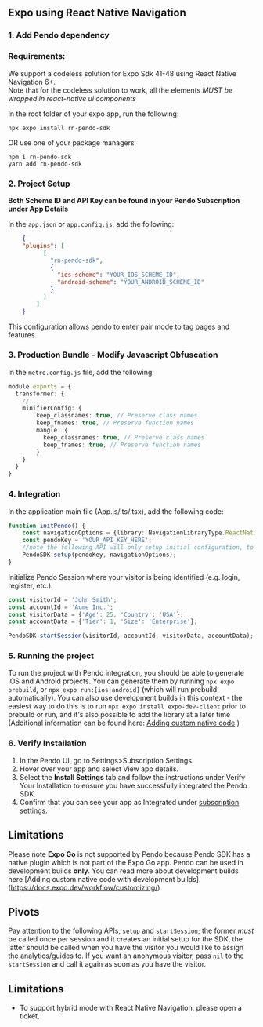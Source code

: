 ## Expo using React Native Navigation

### 1. Add Pendo dependency
### Requirements: 
We support a codeless solution for Expo Sdk 41-48 using React Native Navigation 6+.<br>
Note that for the codeless solution to work, all the elements *MUST be wrapped in react-native ui components*<br>

In the root folder of your expo app, run the following:

```
npx expo install rn-pendo-sdk
```
OR use one of your package managers 
```
npm i rn-pendo-sdk  
yarn add rn-pendo-sdk
```
### 2. Project Setup

**Both Scheme ID and API Key can be found in your Pendo Subscription under App Details**

In the `app.json` or `app.config.js`, add the following:
```json
    {
    "plugins": [
          [
            "rn-pendo-sdk",
            {
              "ios-scheme": "YOUR_IOS_SCHEME_ID",
              "android-scheme": "YOUR_ANDROID_SCHEME_ID"
            }
          ]
        ]
    }
```
This configuration allows pendo to enter pair mode to tag pages and features. 

### 3. Production Bundle - Modify Javascript Obfuscation
In the `metro.config.js` file, add the following:
```typescript
module.exports = {
  transformer: {
    // ...
    minifierConfig: {
        keep_classnames: true, // Preserve class names
        keep_fnames: true, // Preserve function names
        mangle: {
          keep_classnames: true, // Preserve class names
          keep_fnames: true, // Preserve function names
        }
    }
  }
}
```
### 4. Integration
In the application main file (App.js/.ts/.tsx), add the following code:
```typescript
function initPendo() {
    const navigationOptions = {library: NavigationLibraryType.ReactNativeNavigation, navigation: Navigation};
    const pendoKey = 'YOUR_API_KEY_HERE';
    //note the following API will only setup initial configuration, to start collect analytics use start session
    PendoSDK.setup(pendoKey, navigationOptions);
}
```
Initialize Pendo Session where your visitor is being identified (e.g. login, register, etc.).
```typescript
const visitorId = 'John Smith';
const accountId = 'Acme Inc.';
const visitorData = {'Age': 25, 'Country': 'USA'};
const accountData = {'Tier': 1, 'Size': 'Enterprise'};

PendoSDK.startSession(visitorId, accountId, visitorData, accountData);
```

### 5. Running the project
To run the project with Pendo integration, you should be able to generate iOS and Android projects.
You can generate them by running `npx expo prebuild`, or `npx expo run:[ios|android]` (which will run prebuild automatically). You can also use development builds in this context - the easiest way to do this is to run `npx expo install expo-dev-client` prior to prebuild or run, and it's also possible to add the library at a later time (Additional information can be found here: [Adding custom native code](https://docs.expo.dev/workflow/customizing/#generate-native-projects-with-prebuild) )

### 6. Verify Installation

1. In the Pendo UI, go to Settings>Subscription Settings.
2. Hover over your app and select View app details.
3. Select the **Install Settings** tab and follow the instructions under Verify Your Installation to ensure you have successfully integrated the Pendo SDK.
4. Confirm that you can see your app as Integrated under <a href="https://app.pendo.io/admin" target="_blank">subscription settings</a>.

## Limitations 
Please note **Expo Go** is not supported by Pendo because Pendo SDK has a native plugin which is not part of the Expo Go app.
Pendo can be used in development builds **only**. 
You can read more about development builds here [Adding custom native code with development builds].(https://docs.expo.dev/workflow/customizing/)

## Pivots
Pay attention to the following APIs, ``` setup ``` and ```startSession```; the former *must* be called once per session and it creates an initial setup for the SDK, the latter should be called when you have the visitor you would like to assign the analytics/guides to. If you want an anonymous visitor, pass ```nil``` to the ```startSession``` and call it again as soon as you have the visitor.  

## Limitations
* To support hybrid mode with React Native Navigation, please open a ticket.
